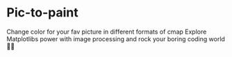 # Pic-to-paint
Change color for your fav picture in different formats of cmap
Explore Matplotlibs power with image processing and rock your boring coding world 🦾😏
